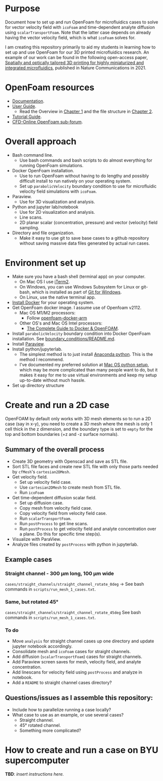# Purpose

Document how to set up and run OpenFoam for microfluidics cases to solve for vector velocity field with `icoFoam` and time-dependent analyte diffusion using `scalarTransportFoam`. Note that the latter case depends on already having the vector velocity field, which is what `icoFoam` solves for.

I am creating this repository primarily to aid my students in learning how to set up and use OpenFoam for our 3D printed microfluidics research. An example of our work can be found in the following open-access paper, [Spatially and optically tailored 3D printing for highly miniaturized and integrated microfluidics](https://www.nature.com/articles/s41467-021-25788-w), published in Nature Communications in 2021.

# OpenFoam resources

- [Documentation](https://www.openfoam.com/documentation/overview).
- [User Guide](https://www.openfoam.com/documentation/user-guide).
    - Read the Overview in [Chapter 1](https://www.openfoam.com/documentation/user-guide/1-introduction) and the file structure in [Chapter 2](https://www.openfoam.com/documentation/user-guide/2-openfoam-cases). 
- [Tutorial Guide](https://www.openfoam.com/documentation/tutorial-guide).
- [CFD-Online OpenFoam sub-forum](https://www.cfd-online.com/Forums/openfoam/).


# Overall approach

- Bash command line.
    - Use bash commands and bash scripts to do almost everything for running OpenFoam simulations.
- Docker OpenFoam installation.
    - Use to run OpenFoam without having to do lengthy and possibly difficult install to run natively on your operating system.
    - Set up `parabolicVelocity` boundary condition to use for microfluidic velocity field simulations with `icoFoam`.
- Paraview.
    - Use for 3D visualization and analysis.
- Python and jupyter lab/notebook
    - Use for 2D visualization and analysis.
    - Line scans.
    - 2D planar scalar (concentration, pressure) and vector (velocity) field sampling.
- Directory and file organization.
    - Make it easy to use git to save base cases to a github repository without saving massive data files generated by actual run cases.


# Environment set up

- Make sure you have a bash shell (terminal app) on your computer.
    - On Mac OS I use [iTerm2](https://iterm2.com).
    - On Windows, you can use Windows Subsystem for Linux or git-bash, which is installed as part of [Git for Windows](https://gitforwindows.org).
    - On Linux, use the native terminal app.
- [Install Docker](https://docs.docker.com/get-docker/) for your operating system.
- Get OpenFoam docker image. I assume use of Openfoam v2112.
    - Mac OS M1/M2 processors:
        - Follow [openfoam-docker-arm](https://github.com/gerlero/openfoam-docker-arm)
    - Other OS's and Mac OS Intel processors:
        - [The Complete Guide to Docker & OpenFOAM](https://www.cfdengine.com/blog/how-to-install-openfoam-anywhere-with-docker/).
- Install `parabolicVelocity` boundary condition into Docker OpenFoam installation. See [boundary_conditions/README.md](boundary_conditions/README.md).
- Install [Paraview](https://www.paraview.org/).
- Install python/jupyterlab.
    - The simplest method is to just install [Anaconda python](https://www.anaconda.com/products/distribution). This is the method I recommend.
    - I've documented my preferred solution at [Mac OS python setup](https://github.com/gregnordin/python_setup_macbook), which may be more complicated than many people want to do, but it makes it easy for me to use virtual environments and keep my setup up-to-date without much hassle.
- Set up directory structure
    
    
# Create and run a 2D case

OpenFOAM by default only works with 3D mesh elements so to run a 2D case (say in x-y), you need to create a 3D mesh where the mesh is only 1 cell thick in the z dimension, and the boundary type is set to `empty` for the top and bottom boundaries (+z and -z surface normals).

## Summary of the overall process

- Create 3D geometry with Openscad and save as STL file.
- Sort STL file faces and create new STL file with only those parts needed by `cfMesh`'s `cartesian2DMesh`.
- Get velocity field.
    - Set up velocity field case.
    - Use `cartesian2DMesh` to create mesh from STL file.
    - Run `icoFoam`
- Get time-dependent diffusion scalar field.
    - Set up diffusion case.
    - Copy mesh from velocity field case.
    - Copy velocity field from velocity field case.
    - Run `scalarTransportFoam`.
    - Run `postProcess` to get line scans.
    - Run `postProcess` to get velocity field and analyte concentration over a plane. Do this for specific time step(s).
- Visualize with ParaView.
- Analyze files created by `postProcess` with python in jupyterlab.

## Example cases

### Straight channel - 300 &mu;m long, 100 &mu;m wide

`cases/straight_channels/straight_channel_rotate_0deg` &rarr; See bash commands in `scripts/run_mesh_1_cases.txt`.

### Same, but rotated 45&deg;

`cases/straight_channels/straight_channel_rotate_45deg` See bash commands in `scripts/run_mesh_1_cases.txt`.

### To do

- Move `analysis` for straight channel cases up one directory and update jupyter notebook accordingly.
- Consolidate mesh and `icoFoam` cases for straight channels.
- Add diffusion (`scalarTransportFoam`) cases for straight channels.
- Add Paraview screen saves for mesh, velocity field, and analyte concentration.
- Add linescans for velocity field using `postProcess` and analyze in notebook.
- Add a `README` to straight channel cases directory?

## Questions/issues as I assemble this repository:

- Include how to parallelize running a case locally?
- What case to use as an example, or use several cases?
    - Straight channel.
    - 45&deg; rotated channel.
    - Something more complicated?

# How to create and run a case on BYU supercomputer

**TBD**: *insert instructions here.*
